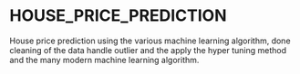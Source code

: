 # HOUSE_PRICE_PREDICTION
House price prediction using the various machine learning algorithm, done cleaning of the data handle outlier and the apply the hyper tuning method and the many modern machine learning algorithm. 
